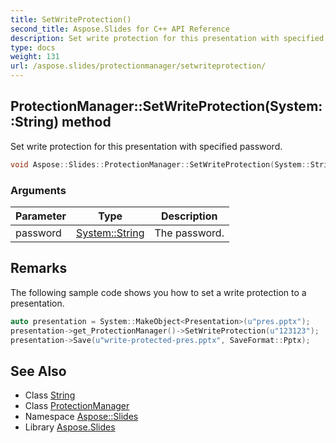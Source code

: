 ```yaml
---
title: SetWriteProtection()
second_title: Aspose.Slides for C++ API Reference
description: Set write protection for this presentation with specified password.
type: docs
weight: 131
url: /aspose.slides/protectionmanager/setwriteprotection/
---
```

## ProtectionManager::SetWriteProtection(System::String) method


Set write protection for this presentation with specified password.

```cpp
void Aspose::Slides::ProtectionManager::SetWriteProtection(System::String password) override
```


### Arguments

| Parameter | Type | Description |
| --- | --- | --- |
| password | [System::String](../../../system/string/) | The password. |
## Remarks



The following sample code shows you how to set a write protection to a presentation. 
```cpp
auto presentation = System::MakeObject<Presentation>(u"pres.pptx");
presentation->get_ProtectionManager()->SetWriteProtection(u"123123");
presentation->Save(u"write-protected-pres.pptx", SaveFormat::Pptx);
```

## See Also

* Class [String](../../../system/string/)
* Class [ProtectionManager](../)
* Namespace [Aspose::Slides](../../)
* Library [Aspose.Slides](../../../)